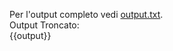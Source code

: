 Per l'output completo vedi [output.txt](persistent_data_path/output.txt).  
Output Troncato:  
{{output}}